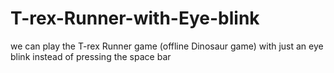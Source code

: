 # T-rex-Runner-with-Eye-blink 
we can play the T-rex Runner game (offline Dinosaur game) with just an eye blink instead of pressing the space bar
